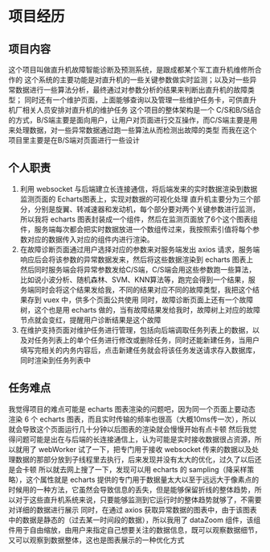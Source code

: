 # 项目经历

## 项目内容

这个项目叫做直升机故障智能诊断及预测系统，是跟成都某个军工直升机维修所合作的
这个系统的主要功能是对直升机的一些关键参数做实时监测；以及对一些异常数据进行一些算法分析，最终通过对参数分析的结果来判断出直升机的故障类型；
同时还有一个维护页面，上面能够查询以及管理一些维护任务卡，可供直升机厂相关人员安排对直升机的维护任务
这个项目的整体架构是一个 C/S和B/S结合的方式，B/S端主要是面向用户，让用户对页面进行交互操作，而C/S端主要是用来处理数据，对一些异常数据通过跑一些算法从而检测出故障的类型
而我在这个项目里主要是在B/S端对页面进行一些设计

## 个人职责

1. 利用 websocket 与后端建立长连接通信，将后端发来的实时数据渲染到数据监测页面的 Echarts图表上，实现对数据的可视化处理
直升机主要分为三个部分，分别是旋翼、转减速器和发动机，每个部分要对两个关键参数进行监测，所以我将 echarts 图表封装成一个组件，然后在监测页面放了6个这个图表组件，服务端每次都会把实时数据放进一个数组传过来，我按照索引值将每个参数对应的数据传入对应的组件内进行渲染。
2. 在故障诊断页面通过用户选择对应的参数来对服务端发出 axios 请求，服务端响应后会将该参数的异常数据发来，然后将这些数据渲染到 echarts 图表上
然后同时服务端会将异常参数发给C/S端，C/S端会用这些参数跑一些算法，比如说小波分析、随机森林、SVM、KNN算法等，跑完会得到一个结果，服务端同时会将这个结果发给我，不同的结果对应不同的故障类型，我把这个结果存到 vuex 中，供多个页面公共使用
同时，故障诊断页面上还有一个故障树，这个也是用 echarts 做的，当有故障结果发给我时，故障树上对应的故障节点就会变红，提醒用户诊断结果是这个故障
3. 在维护支持页面对维护任务进行管理，包括向后端调取任务列表上的数据，以及对任务列表上的单个任务进行修改或删除任务，同时还能新建任务，当用户填写完相关的内务内容后，点击新建任务就会将该任务发送请求存入数据库，同时渲染到任务列表中

## 任务难点

我觉得项目的难点可能是 echarts 图表渲染的问题吧，因为同一个页面上要动态渲染 6 个 echarts 图表，而且实时传输的频率也很高（大概10ms传一次），所以就会导致这个页面运行几十分钟以后图表的渲染就会慢慢开始有点卡顿
然后我觉得问题可能是出在与后端的长连接通信上，认为可能是实时接收数据很占资源，所以就用了 webWorker 试了一下，把专门用于接收 websocket 传来的数据以及处理数据的那部分放到子线程里去执行，后来发现并没有太大的优化，过久了以后还是会卡顿
所以就去网上搜了一下，发现可以用 echarts 的 sampling（降采样策略），这个属性就是 echarts 提供的专门用于数据量太大以至于远远大于像素点的时候用的一种方法，它虽然会导致信息的丢失，但是能够保留折线的整体趋势，所以对于这些直升机系统来说，只要能够监测到它运行时的整体趋势就够了，不需要对详细的数据进行展示
同时，在通过 axios 获取异常数据的图表中，由于该图表中的数据是静态的（过去某一时间段的数据），所以我用了 dataZoom 组件，该组件用于自由缩放，由用户来指定自己想要关注的数据信息，既可以观察数据细节，又可以观察到数据整体，这也是图表展示的一种优化方式
